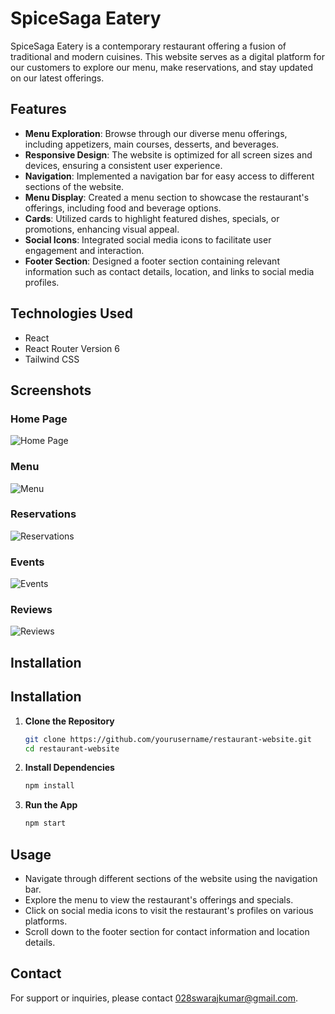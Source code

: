 # SpiceSaga Eatery

SpiceSaga Eatery is a contemporary restaurant offering a fusion of traditional and modern cuisines. This website serves as a digital platform for our customers to explore our menu, make reservations, and stay updated on our latest offerings.

## Features

- **Menu Exploration**: Browse through our diverse menu offerings, including appetizers, main courses, desserts, and beverages.
- **Responsive Design**: The website is optimized for all screen sizes and devices, ensuring a consistent user experience.
- **Navigation**: Implemented a navigation bar for easy access to different sections of the website.
- **Menu Display**: Created a menu section to showcase the restaurant's offerings, including food and beverage options.
- **Cards**: Utilized cards to highlight featured dishes, specials, or promotions, enhancing visual appeal.
- **Social Icons**: Integrated social media icons to facilitate user engagement and interaction.
- **Footer Section**: Designed a footer section containing relevant information such as contact details, location, and links to social media profiles.

## Technologies Used

- React
- React Router Version 6
- Tailwind CSS


## Screenshots

### Home Page
![Home Page](https://drive.google.com/uc?export=view&id=1zSH4CEbvp69sV3UjKp8AyQu8Mg4cDdCf)

### Menu
![Menu](menu_screenshot_url)

### Reservations
![Reservations](reservation_screenshot_url)

### Events
![Events](events_screenshot_url)

### Reviews
![Reviews](reviews_screenshot_url)

## Installation

## Installation

1. **Clone the Repository**
    ```sh
    git clone https://github.com/yourusername/restaurant-website.git
    cd restaurant-website
    ```

2. **Install Dependencies**
    ```sh
    npm install
    ```

3. **Run the App**
    ```sh
    npm start
    ```

## Usage

- Navigate through different sections of the website using the navigation bar.
- Explore the menu to view the restaurant's offerings and specials.
- Click on social media icons to visit the restaurant's profiles on various platforms.
- Scroll down to the footer section for contact information and location details.


## Contact

For support or inquiries, please contact [028swarajkumar@gmail.com](mailto:028swarajkumar@gmail.com).
